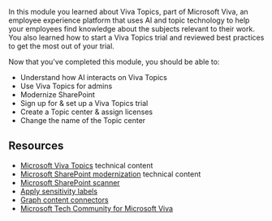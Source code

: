In this module you learned about Viva Topics, part of Microsoft Viva, an employee experience platform that uses AI and topic technology to help your employees find knowledge about the subjects relevant to their work. You also learned how to start a Viva Topics trial and reviewed best practices to get the most out of your trial.

Now that you've completed this module, you should be able to:

- Understand how AI interacts on Viva Topics  
- Use Viva Topics for admins  
- Modernize SharePoint  
- Sign up for & set up a Viva Topics trial
- Create a Topic center & assign licenses
- Change the name of the Topic center

## Resources

- [Microsoft Viva Topics](/microsoft-365/knowledge/) technical content
- [Microsoft SharePoint modernization](/sharepoint/dev/transform/modernize-guidance) technical content
- [Microsoft SharePoint scanner](/sharepoint/dev/transform/modernize-scanner)
- [Apply sensitivity labels](/microsoft-365/compliance/sensitivity-labels)
- [Graph content connectors](/microsoftsearch/configure-connector)  
- [Microsoft Tech Community for Microsoft Viva](https://techcommunity.microsoft.com/t5/microsoft-viva/ct-p/MicrosoftViva)
